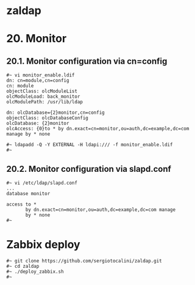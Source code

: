 # zaldap

# 20. Monitor

## 20.1. Monitor configuration via cn=config

    #~ vi monitor_enable.ldif
    dn: cn=module,cn=config
    cn: module
    objectClass: olcModuleList
    olcModuleLoad: back_monitor
    olcModulePath: /usr/lib/ldap

    dn: olcDatabase={2}monitor,cn=config
    objectClass: olcDatabaseConfig
    olcDatabase: {2}monitor
    olcAccess: {0}to * by dn.exact=cn=monitor,ou=auth,dc=example,dc=com manage by * none

    #~ ldapadd -Q -Y EXTERNAL -H ldapi:/// -f monitor_enable.ldif
    #~

## 20.2. Monitor configuration via slapd.conf

    #~ vi /etc/ldap/slapd.conf
    ...
    database monitor
    
    access to *
           by dn.exact=cn=monitor,ou=auth,dc=example,dc=com manage
           by * none
    #~

# Zabbix deploy

    #~ git clone https://github.com/sergiotocalini/zaldap.git
    #~ cd zaldap
    #~ ./deploy_zabbix.sh
    #~
    
    
